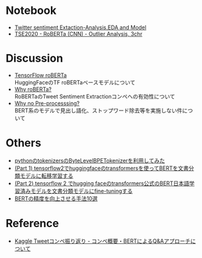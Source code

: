 # Notebook
* [Twitter sentiment Extaction-Analysis,EDA and Model](https://www.kaggle.com/tanulsingh077/twitter-sentiment-extaction-analysis-eda-and-model)
* [TSE2020 - RoBERTa (CNN) - Outlier Analysis, 3chr](https://www.kaggle.com/vbmokin/tse2020-roberta-cnn-outlier-analysis-3chr)

# Discussion
* [TensorFlow roBERTa](https://www.kaggle.com/c/tweet-sentiment-extraction/discussion/143281)<br>
HuggingFaceのTF roBERTaベースモデルについて
* [Why roBERTa?](https://www.kaggle.com/c/tweet-sentiment-extraction/discussion/156848)<br>
RoBERTaのTweet Sentiment Extractionコンペへの有効性について
* [Why no Pre-processsing?](https://www.kaggle.com/c/tweet-sentiment-extraction/discussion/157094) <br>
BERT系のモデルで見出し語化、ストップワード除去等を実施しない件について
<!-- * [Analysis of 3 or more repetitions in predictions ("goood"-problem)](https://www.kaggle.com/c/tweet-sentiment-extraction/discussion/156720)<br>
goood等の3文字以上同じアルファベットが続く問題について -->

# Others
* [pythonのtokenizersのByteLevelBPETokenizerを利用してみた](https://www.hirayuki.com/kaggle-zakki/python-tokenizers)<br>
* [(Part 1) tensorflow2でhuggingfaceのtransformersを使ってBERTを文書分類モデルに転移学習する](https://tksmml.hatenablog.com/entry/2019/10/22/215000)
* [(Part 2) tensorflow 2 でhugging faceのtransformers公式のBERT日本語学習済みモデルを文書分類モデルにfine-tuningする](https://tksmml.hatenablog.com/entry/2019/12/15/090900)
* [BERTの精度を向上させる手法10選](https://qiita.com/YuiKasuga/items/343309257da1798c1b63)

# Reference
* [Kaggle Tweetコンペ振り返り - コンペ概要・BERTによるQ&Aアプローチについて](https://rishigami.hatenablog.com/entry/2020/06/17/090000?utm_campaign=Weekly%20Kaggle%20News&utm_medium=email&utm_source=Revue%20newsletter)
